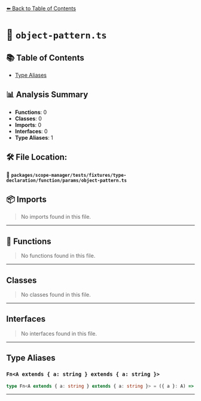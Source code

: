[⬅️ Back to Table of Contents](../../../../../../../index.md)

# 📄 `object-pattern.ts`

## 📚 Table of Contents

- [Type Aliases](#type-aliases)

## 📊 Analysis Summary

- **Functions**: 0
- **Classes**: 0
- **Imports**: 0
- **Interfaces**: 0
- **Type Aliases**: 1

## 🛠️ File Location:
📂 **`packages/scope-manager/tests/fixtures/type-declaration/function/params/object-pattern.ts`**

## 📦 Imports

> No imports found in this file.


---

## 🔧 Functions

> No functions found in this file.


---

## Classes

> No classes found in this file.


---

## Interfaces

> No interfaces found in this file.


---

## Type Aliases

### `Fn<A extends { a: string } extends { a: string }>`

```ts
type Fn<A extends { a: string } extends { a: string }> = ({ a }: A) => unknown;
```


---